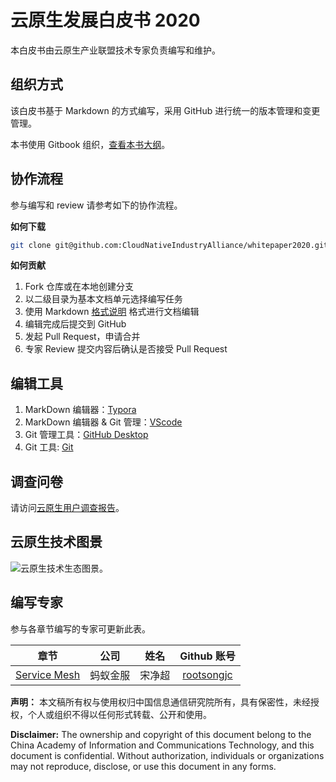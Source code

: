 # 云原生发展白皮书 2020

本白皮书由云原生产业联盟技术专家负责编写和维护。

## 组织方式

该白皮书基于 Markdown 的方式编写，采用 GitHub 进行统一的版本管理和变更管理。

本书使用 Gitbook 组织，[查看本书大纲](https://github.com/CloudNativeIndustryAlliance/whitepaper2020/blob/master/SUMMARY.md)。

## 协作流程

参与编写和 review 请参考如下的协作流程。

**如何下载**

```bash
git clone git@github.com:CloudNativeIndustryAlliance/whitepaper2020.git
```

**如何贡献**

1. Fork 仓库或在本地创建分支
1. 以二级目录为基本文档单元选择编写任务
1. 使用 Markdown [格式说明](http://www.markdown.cn/) 格式进行文档编辑
1. 编辑完成后提交到 GitHub
1. 发起 Pull Request，申请合并
1. 专家 Review 提交内容后确认是否接受 Pull Request

## 编辑工具

1. MarkDown 编辑器：[Typora](https://typora.io)
1. MarkDown 编辑器 & Git 管理：[VScode](https://code.visualstudio.com/)
1. Git 管理工具：[GitHub Desktop](https://desktop.github.com)
1. Git 工具: [Git](https://git-scm.com/)

## 调查问卷

请访问[云原生用户调查报告](https://www.wjx.cn/jq/73578301.aspx)。

## 云原生技术图景

![云原生技术生态图景](../imgs/cnia_landscape.jpg)。


## 编写专家

参与各章节编写的专家可更新此表。

|      章节      | 公司 | 姓名 | Github 账号 |
| :------------: | :----------: | :--------: | :----: |
|    [Service Mesh](ch3/service-mesh.md)  | 蚂蚁金服 | 宋净超 | [rootsongjc](https://github.com/rootsongjc) |

**声明：** 本文稿所有权与使用权归中国信息通信研究院所有，具有保密性，未经授权，个人或组织不得以任何形式转载、公开和使用。

**Disclaimer:** The ownership and copyright of this document belong to the China Academy of Information and Communications Technology, and this document is confidential. Without authorization, individuals or organizations may not reproduce, disclose, or use this document in any forms.